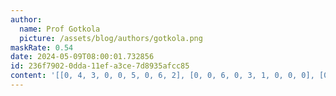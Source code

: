 ```yaml
---
author:
  name: Prof Gotkola
  picture: /assets/blog/authors/gotkola.png
maskRate: 0.54
date: 2024-05-09T08:00:01.732856
id: 236f7902-0dda-11ef-a3ce-7d8935afcc85
content: '[[0, 4, 3, 0, 0, 5, 0, 6, 2], [0, 0, 6, 0, 3, 1, 0, 0, 0], [0, 0, 1, 2, 0, 0, 4, 9, 0], [0, 0, 9, 0, 2, 0, 7, 0, 6], [0, 0, 2, 5, 1, 3, 0, 8, 0], [0, 0, 5, 0, 0, 0, 3, 2, 1], [0, 0, 8, 0, 0, 0, 6, 1, 0], [5, 0, 7, 3, 6, 2, 0, 0, 9], [9, 6, 0, 1, 0, 0, 0, 3, 0]]'
---
```

